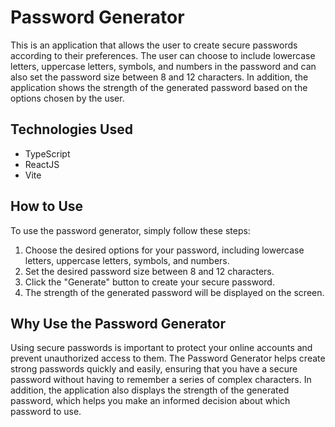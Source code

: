 # Password Generator

This is an application that allows the user to create secure passwords according to their preferences. The user can choose to include lowercase letters, uppercase letters, symbols, and numbers in the password and can also set the password size between 8 and 12 characters. In addition, the application shows the strength of the generated password based on the options chosen by the user.

## Technologies Used

- TypeScript
- ReactJS
- Vite

## How to Use

To use the password generator, simply follow these steps:

1. Choose the desired options for your password, including lowercase letters, uppercase letters, symbols, and numbers.
2. Set the desired password size between 8 and 12 characters.
3. Click the "Generate" button to create your secure password.
4. The strength of the generated password will be displayed on the screen.

## Why Use the Password Generator

Using secure passwords is important to protect your online accounts and prevent unauthorized access to them. The Password Generator helps create strong passwords quickly and easily, ensuring that you have a secure password without having to remember a series of complex characters. In addition, the application also displays the strength of the generated password, which helps you make an informed decision about which password to use.
